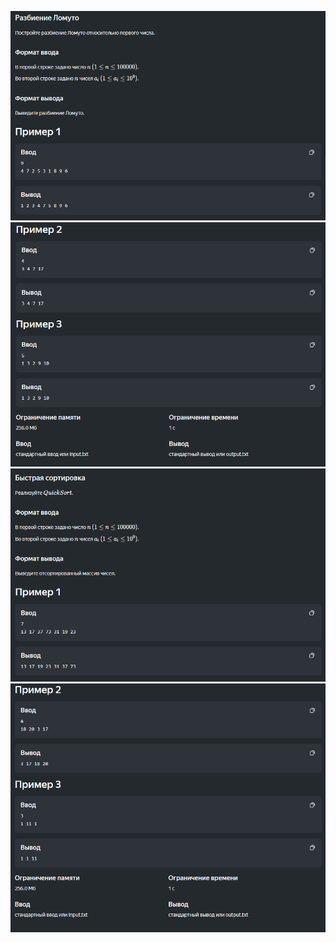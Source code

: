 ![](media/SolutionA_1.PNG)
![](media/SolutionA_2.PNG)
![](media/SolutionB_1.PNG)
![](media/SolutionB_2.PNG)